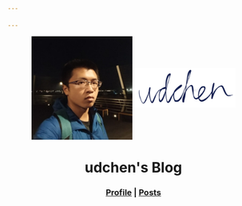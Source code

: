 ```yaml
---

---
```


<p align="center">
  <img src="head.jpg" align="center" width="40%"/>
  <img src="sig.png" align="center" width="40%"/>
</p>

<h1 align = "center">udchen's Blog</h1>
<h3 align = "center"><a href = "/cv">Profile</a> | <a href = "/posts">Posts</a></h3>

